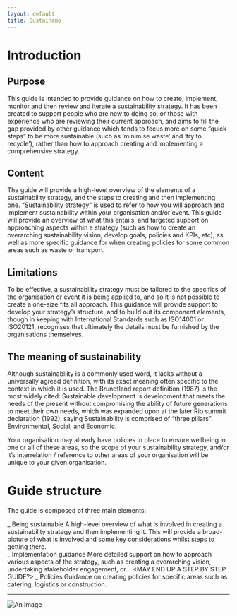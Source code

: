 ```yaml
---
layout: default
title: Sustainamo
---
```


# Introduction
## Purpose
This guide is intended to provide guidance on how to create, implement, monitor and then review and iterate a sustainability strategy.  It has been created to support people who are new to doing so, or those with experience who are reviewing their current approach, and aims to fill the gap provided by other guidance which tends to focus more on some “quick steps” to be more sustainable (such as ‘minimise waste’ and ‘try to recycle’), rather than how to approach creating and implementing a comprehensive strategy.

## Content
The guide will provide a high-level overview of the elements of a sustainability strategy, and the steps to creating and then implementing one.  “Sustainability strategy” is used to refer to how you will approach and implement sustainability within your organisation and/or event.  This guide will provide an overview of what this entails, and targeted support on approaching aspects within a strategy (such as how to create an overarching sustainability vision, develop goals, policies and KPIs, etc), as well as more specific guidance for when creating policies for some common areas such as waste or transport.  

## Limitations
To be effective, a sustainability strategy must be tailored to the specifics of the organisation or event it is being applied to, and so it is not possible to create a one-size fits all approach.  This guidance will provide support to develop your strategy’s structure, and to build out its component elements, though in keeping with International Standards such as ISO14001 or ISO20121, recognises that ultimately the details must be furnished by the organisations themselves. 

## The meaning of sustainability
Although sustainability is a commonly used word, it lacks without a universally agreed definition, with its exact meaning often specific to the context in which it is used.  The Brundtland report definition (1987) is the most widely cited: Sustainable development is development that meets the needs of the present without compromising the ability of future generations to meet their own needs, which was expanded upon at the later Rio summit declaration (1992), saying Sustainability is comprised of “three pillars”: Environmental, Social, and Economic.  

Your organisation may already have policies in place to ensure wellbeing in one or all of these areas, so the scope of your sustainability strategy, and/or it’s interrelation / reference to other areas of your organisation will be unique to your given organisation.  

# Guide structure
 The guide is composed of three main elements:

_ Being sustainable
A high-level overview of what is involved in creating a sustainability strategy and then implementing it.  This will provide a broad-picture of what is involved and some key considerations whilst  steps to getting there.   
_ Implementation guidance
More detailed support on how to approach various aspects of the strategy, such as creating a overarching vision, undertaking stakeholder engagement, or… <MAY END UP A STEP BY STEP GUIDE?>
_ Policies
Guidance on creating policies for specific areas such as catering, logistics or construction. 

---


![An image](https://linktoyourimage.com/image.jpg)
